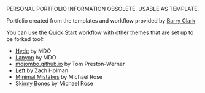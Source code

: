 PERSONAL PORTFOLIO INFORMATION OBSOLETE. USABLE AS TEMPLATE.

Portfolio created from the templates and workflow provided by [Barry Clark](https://github.com/barryclark)

You can use the [Quick Start](https://github.com/barryclark/jekyll-now#quick-start) workflow with other themes that are set up to be forked too!:

- [Hyde](https://github.com/poole/hyde) by MDO
- [Lanyon](https://github.com/poole/lanyon) by MDO
- [mojombo.github.io](https://github.com/mojombo/mojombo.github.io) by Tom Preston-Werner
- [Left](https://github.com/holman/left) by Zach Holman
- [Minimal Mistakes](https://github.com/mmistakes/minimal-mistakes) by Michael Rose
- [Skinny Bones](https://github.com/mmistakes/skinny-bones-jekyll) by Michael Rose



